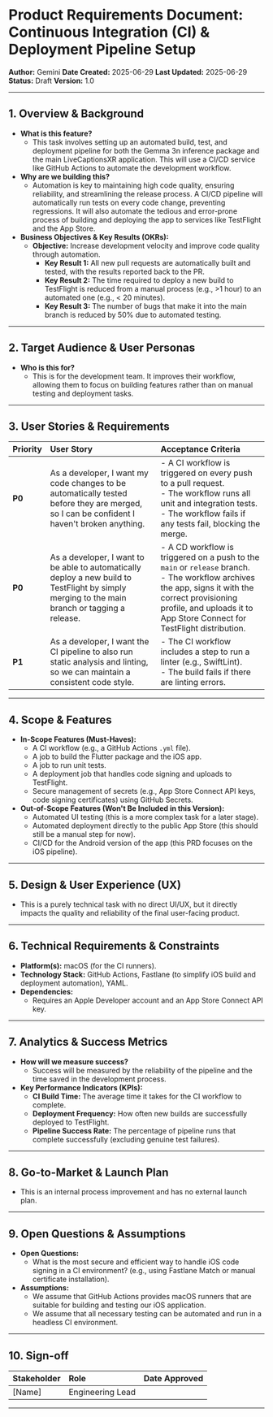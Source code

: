 
# Product Requirements Document: Continuous Integration (CI) & Deployment Pipeline Setup

**Author:** Gemini
**Date Created:** 2025-06-29
**Last Updated:** 2025-06-29
**Status:** Draft
**Version:** 1.0

---

## 1. Overview & Background

*   **What is this feature?**
    *   This task involves setting up an automated build, test, and deployment pipeline for both the Gemma 3n inference package and the main LiveCaptionsXR application. This will use a CI/CD service like GitHub Actions to automate the development workflow.
*   **Why are we building this?**
    *   Automation is key to maintaining high code quality, ensuring reliability, and streamlining the release process. A CI/CD pipeline will automatically run tests on every code change, preventing regressions. It will also automate the tedious and error-prone process of building and deploying the app to services like TestFlight and the App Store.
*   **Business Objectives & Key Results (OKRs):**
    *   **Objective:** Increase development velocity and improve code quality through automation.
        *   **Key Result 1:** All new pull requests are automatically built and tested, with the results reported back to the PR.
        *   **Key Result 2:** The time required to deploy a new build to TestFlight is reduced from a manual process (e.g., >1 hour) to an automated one (e.g., < 20 minutes).
        *   **Key Result 3:** The number of bugs that make it into the main branch is reduced by 50% due to automated testing.

---

## 2. Target Audience & User Personas

*   **Who is this for?**
    *   This is for the development team. It improves their workflow, allowing them to focus on building features rather than on manual testing and deployment tasks.

---

## 3. User Stories & Requirements

| Priority | User Story                                                                                             | Acceptance Criteria                                                                                                                                                              |
| :------- | :----------------------------------------------------------------------------------------------------- | :------------------------------------------------------------------------------------------------------------------------------------------------------------------------------- |
| **P0**   | As a developer, I want my code changes to be automatically tested before they are merged, so I can be confident I haven't broken anything. | - A CI workflow is triggered on every push to a pull request. <br> - The workflow runs all unit and integration tests. <br> - The workflow fails if any tests fail, blocking the merge. |
| **P0**   | As a developer, I want to be able to automatically deploy a new build to TestFlight by simply merging to the main branch or tagging a release. | - A CD workflow is triggered on a push to the `main` or `release` branch. <br> - The workflow archives the app, signs it with the correct provisioning profile, and uploads it to App Store Connect for TestFlight distribution. |
| **P1**   | As a developer, I want the CI pipeline to also run static analysis and linting, so we can maintain a consistent code style. | - The CI workflow includes a step to run a linter (e.g., SwiftLint). <br> - The build fails if there are linting errors. |

---

## 4. Scope & Features

*   **In-Scope Features (Must-Haves):**
    *   A CI workflow (e.g., a GitHub Actions `.yml` file).
    *   A job to build the Flutter package and the iOS app.
    *   A job to run unit tests.
    *   A deployment job that handles code signing and uploads to TestFlight.
    *   Secure management of secrets (e.g., App Store Connect API keys, code signing certificates) using GitHub Secrets.
*   **Out-of-Scope Features (Won't Be Included in this Version):**
    *   Automated UI testing (this is a more complex task for a later stage).
    *   Automated deployment directly to the public App Store (this should still be a manual step for now).
    *   CI/CD for the Android version of the app (this PRD focuses on the iOS pipeline).

---

## 5. Design & User Experience (UX)

*   This is a purely technical task with no direct UI/UX, but it directly impacts the quality and reliability of the final user-facing product.

---

## 6. Technical Requirements & Constraints

*   **Platform(s):** macOS (for the CI runners).
*   **Technology Stack:** GitHub Actions, Fastlane (to simplify iOS build and deployment automation), YAML.
*   **Dependencies:**
    *   Requires an Apple Developer account and an App Store Connect API key.

---

## 7. Analytics & Success Metrics

*   **How will we measure success?**
    *   Success will be measured by the reliability of the pipeline and the time saved in the development process.
*   **Key Performance Indicators (KPIs):**
    *   **CI Build Time:** The average time it takes for the CI workflow to complete.
    *   **Deployment Frequency:** How often new builds are successfully deployed to TestFlight.
    *   **Pipeline Success Rate:** The percentage of pipeline runs that complete successfully (excluding genuine test failures).

---

## 8. Go-to-Market & Launch Plan

*   This is an internal process improvement and has no external launch plan.

---

## 9. Open Questions & Assumptions

*   **Open Questions:**
    *   What is the most secure and efficient way to handle iOS code signing in a CI environment? (e.g., using Fastlane Match or manual certificate installation).
*   **Assumptions:**
    *   We assume that GitHub Actions provides macOS runners that are suitable for building and testing our iOS application.
    *   We assume that all necessary testing can be automated and run in a headless CI environment.

---

## 10. Sign-off

| Stakeholder       | Role                | Date Approved |
| :---------------- | :------------------ | :------------ |
| [Name]            | Engineering Lead    |               |

---
